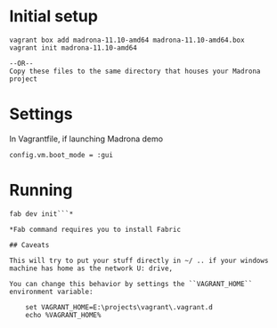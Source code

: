 # Initial setup

```
vagrant box add madrona-11.10-amd64 madrona-11.10-amd64.box
vagrant init madrona-11.10-amd64

--OR--
Copy these files to the same directory that houses your Madrona project

```

# Settings

In Vagrantfile, if launching Madrona demo

    config.vm.boot_mode = :gui

# Running 

```vagrant up
fab dev init```*

*Fab command requires you to install Fabric

## Caveats

This will try to put your stuff directly in ~/ .. if your windows machine has home as the network U: drive,

You can change this behavior by settings the ``VAGRANT_HOME`` environment variable:

    set VAGRANT_HOME=E:\projects\vagrant\.vagrant.d
    echo %VAGRANT_HOME%